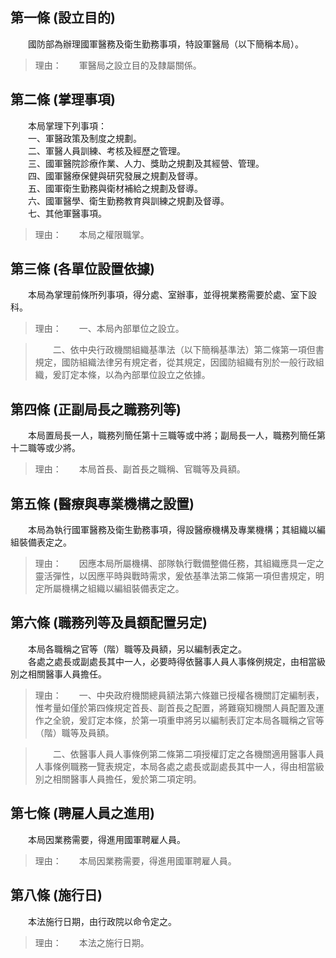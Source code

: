 第一條 (設立目的)
-----------------
　　國防部為辦理國軍醫務及衛生勤務事項，特設軍醫局（以下簡稱本局）。  
> 理由：　　軍醫局之設立目的及隸屬關係。



第二條 (掌理事項)
-----------------
　　本局掌理下列事項：  
　　一、軍醫政策及制度之規劃。  
　　二、軍醫人員訓練、考核及經歷之管理。  
　　三、國軍醫院診療作業、人力、獎助之規劃及其經營、管理。  
　　四、國軍醫療保健與研究發展之規劃及督導。  
　　五、國軍衛生勤務與衛材補給之規劃及督導。  
　　六、國軍醫學、衛生勤務教育與訓練之規劃及督導。  
　　七、其他軍醫事項。  
> 理由：　　本局之權限職掌。



第三條 (各單位設置依據)
-----------------------
　　本局為掌理前條所列事項，得分處、室辦事，並得視業務需要於處、室下設科。  
> 理由：　　一、本局內部單位之設立。

> 　　二、依中央行政機關組織基準法（以下簡稱基準法）第二條第一項但書規定，國防組織法律另有規定者，從其規定，因國防組織有別於一般行政組織，爰訂定本條，以為內部單位設立之依據。



第四條 (正副局長之職務列等)
---------------------------
　　本局置局長一人，職務列簡任第十三職等或中將；副局長一人，職務列簡任第十二職等或少將。  
> 理由：　　本局首長、副首長之職稱、官職等及員額。



第五條 (醫療與專業機構之設置)
-----------------------------
　　本局為執行國軍醫務及衛生勤務事項，得設醫療機構及專業機構；其組織以編組裝備表定之。  
> 理由：　　因應本局所屬機構、部隊執行戰備整備任務，其組織應具一定之靈活彈性，以因應平時與戰時需求，爰依基準法第二條第一項但書規定，明定所屬機構之組織以編組裝備表定之。



第六條 (職務列等及員額配置另定)
-------------------------------
　　本局各職稱之官等（階）職等及員額，另以編制表定之。  
　　各處之處長或副處長其中一人，必要時得依醫事人員人事條例規定，由相當級別之相關醫事人員擔任。  
> 理由：　　一、中央政府機關總員額法第六條雖已授權各機關訂定編制表，惟考量如僅於第四條規定首長、副首長之配置，將難窺知機關人員配置及運作之全貌，爰訂定本條，於第一項重申將另以編制表訂定本局各職稱之官等（階）職等及員額。

> 　　二、依醫事人員人事條例第二條第二項授權訂定之各機關適用醫事人員人事條例職務一覽表規定，本局各處之處長或副處長其中一人，得由相當級別之相關醫事人員擔任，爰於第二項定明。



第七條 (聘雇人員之進用)
-----------------------
　　本局因業務需要，得進用國軍聘雇人員。  
> 理由：　　本局因業務需要，得進用國軍聘雇人員。



第八條 (施行日)
---------------
　　本法施行日期，由行政院以命令定之。  
> 理由：　　本法之施行日期。